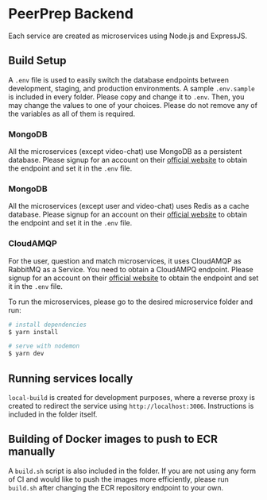 # PeerPrep Backend

Each service are created as microservices using Node.js and ExpressJS.

## Build Setup
A `.env` file is used to easily switch the database endpoints between development, staging, and production environments. A sample `.env.sample` is included in every folder. 
Please copy and change it to `.env`. Then, you may change the values to one of your choices. Please do not remove any of the variables as all of them is required.

### MongoDB
All the microservices (except video-chat) use MongoDB as a persistent database.
Please signup for an account on their [official website](https://www.mongodb.com/) to obtain the endpoint and set it in the `.env` file.

### MongoDB
All the microservices (except user and video-chat) uses Redis as a cache database.
Please signup for an account on their [official website](https://redis.com/) to obtain the endpoint and set it in the `.env` file.

### CloudAMQP
For the user, question and match microservices, it uses CloudAMQP as RabbitMQ as a Service. You need to obtain a CloudAMPQ endpoint.
Please signup for an account on their [official website](https://www.cloudamqp.com/) to obtain the endpoint and set it in the `.env` file.

To run the microservices, please go to the desired microservice folder and run:

```bash
# install dependencies
$ yarn install

# serve with nodemon
$ yarn dev
```

## Running services locally

`local-build` is created for development purposes, where a reverse proxy is created to redirect the service using `http://localhost:3006`. Instructions is included in the folder itself.

## Building of Docker images to push to ECR manually

A `build.sh` script is also included in the folder. If you are not using any form of CI and would like to push the images more efficiently, please run `build.sh` after changing the ECR repository endpoint to your own.